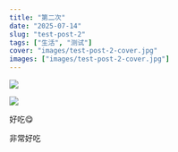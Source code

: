 ```yaml
---
title: "第二次"
date: "2025-07-14"
slug: "test-post-2"
tags: ["生活", "测试"]
cover: "images/test-post-2-cover.jpg"
images: ["images/test-post-2-cover.jpg"]
---
```

![](https://prod-files-secure.s3.us-west-2.amazonaws.com/112d0858-5090-4d34-a606-b75eb8d65fd2/112c6e9b-125a-4f71-a602-843170407767/1000201066.png?X-Amz-Algorithm=AWS4-HMAC-SHA256&X-Amz-Content-Sha256=UNSIGNED-PAYLOAD&X-Amz-Credential=ASIAZI2LB466SMPB22EY%2F20250724%2Fus-west-2%2Fs3%2Faws4_request&X-Amz-Date=20250724T160310Z&X-Amz-Expires=3600&X-Amz-Security-Token=IQoJb3JpZ2luX2VjEAcaCXVzLXdlc3QtMiJHMEUCIQCyvm4t1E0NrvLnBbcF3aFcY5Pjy2Qge9iI%2BMfBzoe8SAIgEKPFGvLhbVns%2FvSBdHTWUjtZ1S2LR6YJlSyFfNH%2FgQIq%2FwMIMBAAGgw2Mzc0MjMxODM4MDUiDNiO52MQKhVCCRcPSSrcA8dz2PjSipIW53uuxXXGRUT0v7G69CUWKcMhi136ahIRPWbkL%2F3fHW0mHOuwCmFrqiHp%2BkbTNVv%2BJgLtwfcKrFFGs6JZjrv7sP%2BqUS15z3FbDM%2BlSxEPjBj4%2BDF69z0pd1vfwje5eSIdYeWHFCvk8VgtYnLuyjt9iNIR06wDWv8btrZlBK9%2BTp5ET1jDycdlJPXdyvhA%2FES9Cw98DQ0XjkEB50DHntAkL3Is8Ib9g2SIq8d%2FxszwMevi4cT4Td5fzL8takm4xe03Hec33s1b4ayVij%2B9FC7oRmQpImhg%2Bvq5xxGlTwmo3mpaMycKw2%2FyQ4WNqvlAubApGU%2FRreP%2Bmu01Wbf9WksvH3tfK4bewbREYfbMoif9PUUPf6d17v38ed0MpUPoCiN4HRYcrgt2E8nQWdNuNNJAkvjmFuBvM5Yv5J2DfMHUR4MwkdQeLdbwGZl4Sb1CVAKKGshrYtGeAfmEeqfApHDuFN8dZMaEdwlhPuReDQ7kkqpedcqSvug4OhoPMzL9FcNFKa29fZ32UnosrS1I%2Fdcic%2BANOGBsjZ8mhrkQJFt9v2daXF1WH2xwh%2Fboy91OU%2FCWODRn5zNfxC9Ss%2FTJDoa8HUZWqDEWVaDtp19NhT5y784GuwwAMOCVicQGOqUBsUy8B%2FdmxysYi%2BHwmrAioq23SQVaB4euSphmavUMViZKkOQHJ2PfApG7hhPosblhC6VoFZxxmuxxppuX8CG%2BQJUm4lYeJN91JWxOdaomym%2FCC8kelvttPy%2BkyPp3RQ1WlclzILVHV%2FZM%2F3xRJNc5Ys9Ppaakq2uQmzVzoZbAskYV5OEceTemr1aFa6WP9%2Fc64C15ypbgFQKBLa1XXkduACh7wUbS&X-Amz-Signature=b48ff1a9257aa129d8eeae4a476376181de6d6dee89750e68fef571de9136957&X-Amz-SignedHeaders=host&x-amz-checksum-mode=ENABLED&x-id=GetObject)


![](https://prod-files-secure.s3.us-west-2.amazonaws.com/112d0858-5090-4d34-a606-b75eb8d65fd2/ed0ded8d-aaa6-4918-a222-3cffc3f3330b/1000201056.png?X-Amz-Algorithm=AWS4-HMAC-SHA256&X-Amz-Content-Sha256=UNSIGNED-PAYLOAD&X-Amz-Credential=ASIAZI2LB466SMPB22EY%2F20250724%2Fus-west-2%2Fs3%2Faws4_request&X-Amz-Date=20250724T160310Z&X-Amz-Expires=3600&X-Amz-Security-Token=IQoJb3JpZ2luX2VjEAcaCXVzLXdlc3QtMiJHMEUCIQCyvm4t1E0NrvLnBbcF3aFcY5Pjy2Qge9iI%2BMfBzoe8SAIgEKPFGvLhbVns%2FvSBdHTWUjtZ1S2LR6YJlSyFfNH%2FgQIq%2FwMIMBAAGgw2Mzc0MjMxODM4MDUiDNiO52MQKhVCCRcPSSrcA8dz2PjSipIW53uuxXXGRUT0v7G69CUWKcMhi136ahIRPWbkL%2F3fHW0mHOuwCmFrqiHp%2BkbTNVv%2BJgLtwfcKrFFGs6JZjrv7sP%2BqUS15z3FbDM%2BlSxEPjBj4%2BDF69z0pd1vfwje5eSIdYeWHFCvk8VgtYnLuyjt9iNIR06wDWv8btrZlBK9%2BTp5ET1jDycdlJPXdyvhA%2FES9Cw98DQ0XjkEB50DHntAkL3Is8Ib9g2SIq8d%2FxszwMevi4cT4Td5fzL8takm4xe03Hec33s1b4ayVij%2B9FC7oRmQpImhg%2Bvq5xxGlTwmo3mpaMycKw2%2FyQ4WNqvlAubApGU%2FRreP%2Bmu01Wbf9WksvH3tfK4bewbREYfbMoif9PUUPf6d17v38ed0MpUPoCiN4HRYcrgt2E8nQWdNuNNJAkvjmFuBvM5Yv5J2DfMHUR4MwkdQeLdbwGZl4Sb1CVAKKGshrYtGeAfmEeqfApHDuFN8dZMaEdwlhPuReDQ7kkqpedcqSvug4OhoPMzL9FcNFKa29fZ32UnosrS1I%2Fdcic%2BANOGBsjZ8mhrkQJFt9v2daXF1WH2xwh%2Fboy91OU%2FCWODRn5zNfxC9Ss%2FTJDoa8HUZWqDEWVaDtp19NhT5y784GuwwAMOCVicQGOqUBsUy8B%2FdmxysYi%2BHwmrAioq23SQVaB4euSphmavUMViZKkOQHJ2PfApG7hhPosblhC6VoFZxxmuxxppuX8CG%2BQJUm4lYeJN91JWxOdaomym%2FCC8kelvttPy%2BkyPp3RQ1WlclzILVHV%2FZM%2F3xRJNc5Ys9Ppaakq2uQmzVzoZbAskYV5OEceTemr1aFa6WP9%2Fc64C15ypbgFQKBLa1XXkduACh7wUbS&X-Amz-Signature=f9b36a27de53d54a5630ac5202fe53d26df6ee0e175df94a09a6979720577463&X-Amz-SignedHeaders=host&x-amz-checksum-mode=ENABLED&x-id=GetObject)


好吃😋


非常好吃

